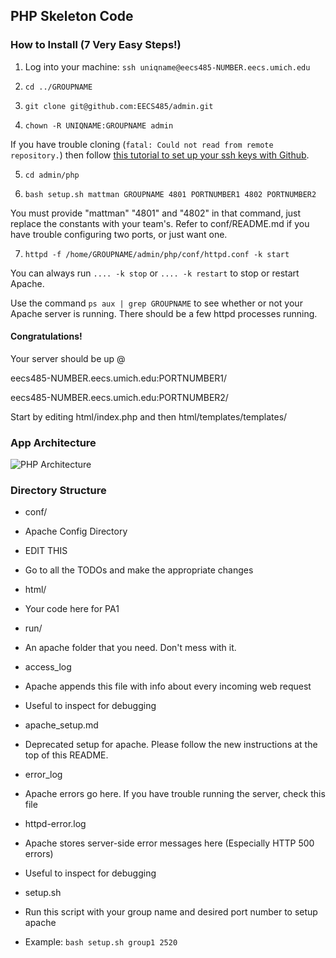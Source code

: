 ## PHP Skeleton Code

### How to Install (7 Very Easy Steps!)

1) Log into your machine: `ssh uniqname@eecs485-NUMBER.eecs.umich.edu`

2) `cd ../GROUPNAME`

3) `git clone git@github.com:EECS485/admin.git`

4) `chown -R UNIQNAME:GROUPNAME admin`

If you have trouble cloning (`fatal: Could not read from remote repository.`) then follow [this tutorial to set up your ssh keys with Github](https://help.github.com/articles/generating-ssh-keys).

5) `cd admin/php`

6) `bash setup.sh mattman GROUPNAME 4801 PORTNUMBER1 4802 PORTNUMBER2`

You must provide "mattman" "4801" and "4802" in that command, just replace the constants with your team's. Refer to conf/README.md if you have trouble configuring two ports, or just want one.

7) `httpd -f /home/GROUPNAME/admin/php/conf/httpd.conf -k start`

You can always run `.... -k stop` or `.... -k restart` to stop or restart Apache.

Use the command `ps aux | grep GROUPNAME` to see whether or not your Apache server is running. There should be a few httpd processes running.

#### Congratulations!

Your server should be up @

eecs485-NUMBER.eecs.umich.edu:PORTNUMBER1/

eecs485-NUMBER.eecs.umich.edu:PORTNUMBER2/

Start by editing html/index.php and then html/templates/templates/

### App Architecture

![PHP Architecture](https://raw.github.com/EECS485/admin/master/php/PHP_Architecture.png)

### Directory Structure

* conf/
 * Apache Config Directory
 * EDIT THIS
 * Go to all the TODOs and make the appropriate changes

* html/
 * Your code here for PA1

* run/
 * An apache folder that you need. Don't mess with it.

* access_log
 * Apache appends this file with info about every incoming web request
 * Useful to inspect for debugging

* apache_setup.md
 * Deprecated setup for apache. Please follow the new instructions at the top of this README.

* error_log
 * Apache errors go here. If you have trouble running the server, check this file

* httpd-error.log
 * Apache stores server-side error messages here (Especially HTTP 500 errors)
 * Useful to inspect for debugging

* setup.sh
 * Run this script with your group name and desired port number to setup apache
 * Example: `bash setup.sh group1 2520`
